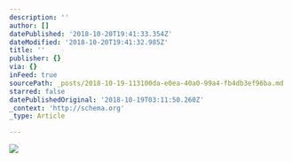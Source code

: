 ```yaml
---
description: ''
author: []
datePublished: '2018-10-20T19:41:33.354Z'
dateModified: '2018-10-20T19:41:32.985Z'
title: ''
publisher: {}
via: {}
inFeed: true
sourcePath: _posts/2018-10-19-113100da-e0ea-40a0-99a4-fb4db3ef96ba.md
starred: false
datePublishedOriginal: '2018-10-19T03:11:50.260Z'
_context: 'http://schema.org'
_type: Article

---
```

![](https://the-grid-user-content.s3-us-west-2.amazonaws.com/1c08f91b-1e18-49dd-9326-aa8c39ae725c.jpg)